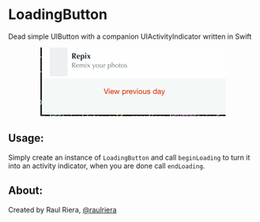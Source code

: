# LoadingButton
Dead simple UIButton with a companion UIActivityIndicator written in Swift

<p align="center">
  <img src="https://github.com/raulriera/LoadingButton/raw/master/Demo.gif" />
</p>

## Usage:

Simply create an instance of `LoadingButton` and call `beginLoading` to turn it into an activity indicator, when you are done call `endLoading`.

## About:
Created by Raul Riera, [@raulriera](http://twitter.com/raulriera)
